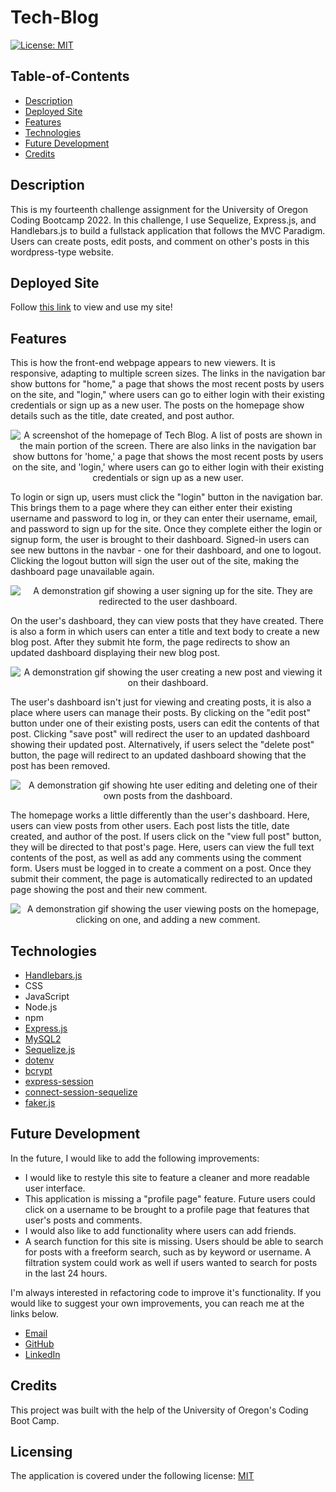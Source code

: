 # Tech-Blog

[![License: MIT](https://img.shields.io/badge/License-MIT-yellow.svg)](https://opensource.org/licenses/MIT)

## Table-of-Contents

- [Description](#description)
- [Deployed Site](#deployed-site)
- [Features](#features)
- [Technologies](#technologies)
- [Future Development](#future-development)
- [Credits](#credits)

## Description

This is my fourteenth challenge assignment for the University of Oregon Coding Bootcamp 2022. In this challenge, I use Sequelize, Express.js, and Handlebars.js to build a fullstack application that follows the MVC Paradigm. Users can create posts, edit posts, and comment on other's posts in this wordpress-type website.

## Deployed Site

Follow [this link](https://secret-lowlands-95047.herokuapp.com/) to view and use my site!

## Features

This is how the front-end webpage appears to new viewers. It is responsive, adapting to multiple screen sizes. The links in the navigation bar show buttons for "home," a page that shows the most recent posts by users on the site, and "login," where users can go to either login with their existing credentials or sign up as a new user. The posts on the homepage show details such as the title, date created, and post author.

<p align="center">
<img alt="A screenshot of the homepage of Tech Blog. A list of posts are shown in the main portion of the screen. There are also links in the navigation bar show buttons for 'home,' a page that shows the most recent posts by users on the site, and 'login,' where users can go to either login with their existing credentials or sign up as a new user." src="./assets/images/tech-blog-screenshot.jpg"/>
</p>

To login or sign up, users must click the "login" button in the navigation bar. This brings them to a page where they can either enter their existing username and password to log in, or they can enter their username, email, and password to sign up for the site. Once they complete either the login or signup form, the user is brought to their dashboard. Signed-in users can see new buttons in the navbar - one for their dashboard, and one to logout. Clicking the logout button will sign the user out of the site, making the dashboard page unavailable again. 

<p align="center">
<img alt="A demonstration gif showing a user signing up for the site. They are redirected to the user dashboard." src="./assets/images/tech-blog-demo.gif"/>
</p>

On the user's dashboard, they can view posts that they have created. There is also a form in which users can enter a title and text body to create a new blog post. After they submit hte form, the page redirects to show an updated dashboard displaying their new blog post.

<p align="center">
<img alt="A demonstration gif showing the user creating a new post and viewing it on their dashboard." src="./assets/images/tech-blog-demo-2.gif"/> 
</p>

The user's dashboard isn't just for viewing and creating posts, it is also a place where users can manage their posts. By clicking on the "edit post" button under one of their existing posts, users can edit the contents of that post. Clicking "save post" will redirect the user to an updated dashboard showing their updated post. Alternatively, if users select the "delete post" button, the page will redirect to an updated dashboard showing that the post has been removed.

<p align="center">
<img alt="A demonstration gif showing hte user editing and deleting one of their own posts from the dashboard." src="./assets/images/tech-blog-demo-3.gif"/> 
</p>

The homepage works a little differently than the user's dashboard. Here, users can view posts from other users. Each post lists the title, date created, and author of the post. If users click on the "view full post" button, they will be directed to that post's page. Here, users can view the full text contents of the post, as well as add any comments using the comment form. Users must be logged in to create a comment on a post. Once they submit their comment, the page is automatically redirected to an updated page showing the post and their new comment.

<p align="center">
<img alt="A demonstration gif showing the user viewing posts on the homepage, clicking on one, and adding a new comment." src="./assets/images/tech-blog-demo-4.gif"/> 
</p>

## Technologies

- [Handlebars.js](https://handlebarsjs.com/)
- CSS
- JavaScript
- Node.js
- npm
- [Express.js](https://expressjs.com/)
- [MySQL2](https://www.npmjs.com/package/mysql2)
- [Sequelize.js](https://sequelize.org/)
- [dotenv](https://www.npmjs.com/package/dotenv)
- [bcrypt](https://www.npmjs.com/package/bcrypt)
- [express-session](https://www.npmjs.com/package/express-session)
- [connect-session-sequelize](https://www.npmjs.com/package/express-session-sequelize)
- [faker.js](https://fakerjs.dev/)

## Future Development

In the future, I would like to add the following improvements:

- I would like to restyle this site to feature a cleaner and more readable user interface.
- This application is missing a "profile page" feature. Future users could click on a username to be brought to a profile page that features that user's posts and comments.
- I would also like to add functionality where users can add friends.
- A search function for this site is missing. Users should be able to search for posts with a freeform search, such as by keyword or username. A filtration system could work as well if users wanted to search for posts in the last 24 hours.

I'm always interested in refactoring code to improve it's functionality. If you would like to suggest your own improvements, you can reach me at the links below.

- <a href="mailto:ashlynn4567@gmail.com">Email</a>
- <a href="https://github.com/ashlynn4567">GitHub</a>
- <a href="https://www.linkedin.com/in/ashley-lynn-smith/">LinkedIn</a>

## Credits

This project was built with the help of the University of Oregon's Coding Boot Camp.

## Licensing

The application is covered under the following license: [MIT](https://opensource.org/licenses/MIT)
